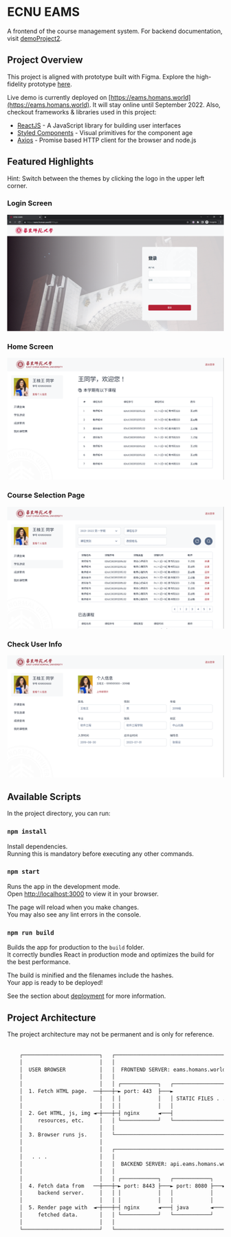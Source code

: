 # ECNU EAMS

A frontend of the course management system.
For backend documentation, visit [demoProject2](https://github.com/MxaWnag/demoProject2).

## Project Overview

This project is aligned with prototype built with Figma.
Explore the high-fidelity prototype [here](https://www.figma.com/proto/ecylMvF887PwM8H7wb8qDi).

Live demo is currently deployed on [https://eams.homans.world](https://eams.homans.world).
It will stay online until September 2022.
Also, checkout frameworks & libraries used in this project:

* [ReactJS](https://reactjs.org/) - A JavaScript library for building user interfaces
* [Styled Components](https://styled-components.com/) - Visual primitives for the component age
* [Axios](https://github.com/axios/axios) - Promise based HTTP client for the browser and node.js

## Featured Highlights

Hint: Switch between the themes by clicking the logo in the upper left corner.

### Login Screen

![](assets/img_00.png)

### Home Screen

![](assets/img_01.png)

### Course Selection Page

![](assets/img_02.png)

### Check User Info

![](assets/img_03.png)

## Available Scripts

In the project directory, you can run:

### `npm install`

Install dependencies.\
Running this is mandatory before executing any other commands.

### `npm start`

Runs the app in the development mode.\
Open [http://localhost:3000](http://localhost:3000) to view it in your browser.

The page will reload when you make changes.\
You may also see any lint errors in the console.

### `npm run build`

Builds the app for production to the `build` folder.\
It correctly bundles React in production mode and optimizes the build for the best performance.

The build is minified and the filenames include the hashes.\
Your app is ready to be deployed!

See the section about [deployment](https://facebook.github.io/create-react-app/docs/deployment) for more information.

## Project Architecture

The project architecture may not be permanent and is only for reference.

```txt

    ┌─────────────────────────┐   ┌──────────────────────────────────────────────────┐
    │                         │   │                                                  │
    │  USER BROWSER           │   │  FRONTEND SERVER: eams.homans.world              │
    │                         │   │                                                  │
    │                         │   │ ┌────────────┐   ┌─────────────────────────────┐ │
    │  1. Fetch HTML page.  ──┼───┼─► port: 443  ├───►                             │ │
    │                         │   │ │            │   │ STATIC FILES . . .          │ │
    │                         │   │ │            │   │                             │ │
    │  2. Get HTML, js, img ◄─┼───┼─┤ nginx      ◄───┤                             │ │
    │     resources, etc.     │   │ └────────────┘   └─────────────────────────────┘ │
    │                         │   │                                                  │
    │  3. Browser runs js.    │   └──────────────────────────────────────────────────┘
    │                         │
    │                         │   ┌──────────────────────────────────────────────────┐
    │   . . .                 │   │                                                  │
    │                         │   │  BACKEND SERVER: api.eams.homans.world           │
    │                         │   │                                                  │
    │                         │   │ ┌────────────┐   ┌────────────┐   ┌────────────┐ │
    │  4. Fetch data from   ──┼───┼─► port: 8443 ├───► port: 8080 ├───► port: 8809 │ │
    │     backend server.     │   │ │            │   │            │   │            │ │
    │                         │   │ │            │   │            │   │            │ │
    │  5. Render page with  ◄─┼───┼─┤ nginx      ◄───┤ java       ◄───┤ mysql      │ │
    │     fetched data.       │   │ └────────────┘   └────────────┘   └────────────┘ │
    │                         │   │                                                  │
    └─────────────────────────┘   └──────────────────────────────────────────────────┘

```
